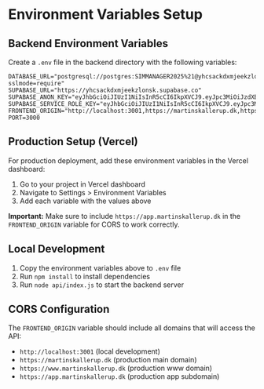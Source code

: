 # Environment Variables Setup

## Backend Environment Variables

Create a `.env` file in the backend directory with the following variables:

```env
DATABASE_URL="postgresql://postgres:SIMMANAGER2025%21@yhcsackdxmjeekzlonsk.supabase.co:5432/postgres?sslmode=require"
SUPABASE_URL="https://yhcsackdxmjeekzlonsk.supabase.co"
SUPABASE_ANON_KEY="eyJhbGciOiJIUzI1NiIsInR5cCI6IkpXVCJ9.eyJpc3MiOiJzdXBhYmFzZSIsInJlZiI6InloY3NhY2tkeG1qZWVremxvbnNrIiwicm9sZSI6ImFub24iLCJpYXQiOjE3NTg2NTM3MjEsImV4cCI6MjA3NDIyOTcyMX0.LF3mSgPVkMnmRU_nyi1whwbbGWh_0UEniAbNTKUrK3k"
SUPABASE_SERVICE_ROLE_KEY="eyJhbGciOiJIUzI1NiIsInR5cCI6IkpXVCJ9.eyJpc3MiOiJzdXBhYmFzZSIsInJlZiI6InloY3NhY2tkeG1qZWVremxvbnNrIiwicm9sZSI6InNlcnZpY2Vfcm9sZSIsImlhdCI6MTc1ODY1MzcyMSwiZXhwIjoyMDc0MjI5NzIxfQ.v0reckCf_aVTfsA3fvCYmhsfuWs7g_iPgQ6qtovlGJU"
FRONTEND_ORIGIN="http://localhost:3001,https://martinskallerup.dk,https://www.martinskallerup.dk,https://app.martinskallerup.dk"
PORT=3000
```

## Production Setup (Vercel)

For production deployment, add these environment variables in the Vercel dashboard:

1. Go to your project in Vercel dashboard
2. Navigate to Settings > Environment Variables
3. Add each variable with the values above

**Important:** Make sure to include `https://app.martinskallerup.dk` in the `FRONTEND_ORIGIN` variable for CORS to work correctly.

## Local Development

1. Copy the environment variables above to `.env` file
2. Run `npm install` to install dependencies
3. Run `node api/index.js` to start the backend server

## CORS Configuration

The `FRONTEND_ORIGIN` variable should include all domains that will access the API:
- `http://localhost:3001` (local development)
- `https://martinskallerup.dk` (production main domain)
- `https://www.martinskallerup.dk` (production www domain)
- `https://app.martinskallerup.dk` (production app subdomain)
